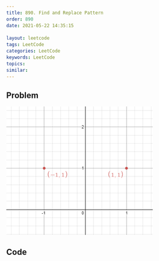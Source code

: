 ```yaml
---
title: 890. Find and Replace Pattern
order: 890
date: 2021-05-22 14:35:15

layout: leetcode
tags: LeetCode
categories: LeetCode
keywords: LeetCode
topics:
similar:
---
```


## Problem

![image tooltip here](./assets/356-1.png)

## Code

```java

```
